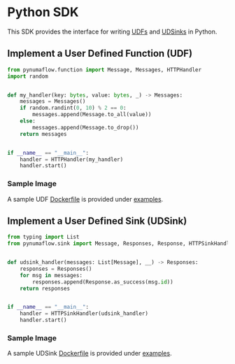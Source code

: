 # Python SDK

This SDK provides the interface for writing [UDFs](https://numaproj.github.io/numaflow/user-defined-functions/) 
and [UDSinks](https://numaproj.github.io/numaflow/sinks/user-defined-sinks/) in Python.

## Implement a User Defined Function (UDF)

```python
from pynumaflow.function import Message, Messages, HTTPHandler
import random


def my_handler(key: bytes, value: bytes, _) -> Messages:
    messages = Messages()
    if random.randint(0, 10) % 2 == 0:
        messages.append(Message.to_all(value))
    else:
        messages.append(Message.to_drop())
    return messages


if __name__ == "__main__":
    handler = HTTPHandler(my_handler)
    handler.start()
```

### Sample Image

A sample UDF [Dockerfile](examples/function/udfproj/Dockerfile) is provided 
under [examples](examples/function/udfproj).


## Implement a User Defined Sink (UDSink)

```python
from typing import List
from pynumaflow.sink import Message, Responses, Response, HTTPSinkHandler


def udsink_handler(messages: List[Message], __) -> Responses:
    responses = Responses()
    for msg in messages:
        responses.append(Response.as_success(msg.id))
    return responses


if __name__ == "__main__":
    handler = HTTPSinkHandler(udsink_handler)
    handler.start()
```

### Sample Image

A sample UDSink [Dockerfile](examples/sink/simplesink/Dockerfile) is provided 
under [examples](examples/sink/simplesink).
